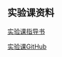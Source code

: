 ## 实验课资料

[实验课指导书](https://chyyuu.gitbooks.io/ucore_os_docs/content/)

[实验课GitHub](https://github.com/chyyuu/ucore_os_lab/blob/master/README-chinese.md)





